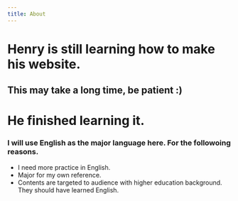 ```yaml
---
title: About
---
```

# Henry is still learning how to make his website.

## This may take a long time, be patient :)

# He finished learning it.

### I will use English as the major language here. For the followoing reasons.

- I need more practice in English.
- Major for my own reference.
- Contents are targeted to audience with higher education background. They should have learned English.